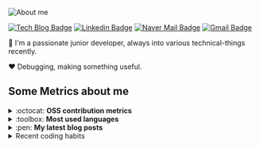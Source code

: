 ![About me](https://capsule-render.vercel.app/api?type=waving&color=0:0096c7,25:0077b6,50:00b4d8,75:90e0ef,100:caf0f8&text=Gyubong%20Lee&fontAlign=25&fontAlignY=32&height=150&fontSize=50&fontColor=ffffff)

[![Tech Blog Badge](http://img.shields.io/badge/-Tech%20blog-black?style=flat-square&logo=github&link=https://jopemachine.github.io/)](https://jopemachine.github.io/)
[![Linkedin Badge](https://img.shields.io/badge/-LinkedIn-blue?style=flat-square&logo=Linkedin&logoColor=white&link=https://www.linkedin.com/in/gyu-bong-lee-a1a76b197/)](https://www.linkedin.com/in/gyubong-lee-a1a76b197/)
[![Naver Mail Badge](https://img.shields.io/badge/mailto:jopemachine@naver.com-2DB400?style=flat-square&logoColor=white&link=mailto:jopemachine@naver.com)](mailto:jopemachine@naver.com)
[![Gmail Badge](https://img.shields.io/badge/Gmail-d14836?style=flat-square&logo=Gmail&logoColor=white&link=mailto:jopemachine@gmail.com)](mailto:jopemachine@gmail.com)

:wave: I'm a passionate junior developer, always into various technical-things recently.

:heart: Debugging, making something useful.

<!-- :fire: Aims to be -->

## Some Metrics about me

<details>
<summary>:octocat: <b>OSS contribution metrics</b></summary>

![](https://github.com/jopemachine/jopemachine/blob/master/metrics/base.svg)
</details>

<details>
<summary>:toolbox: <b>Most used languages</b></summary>

![](https://github.com/jopemachine/jopemachine/blob/master/metrics/language.svg)
</details>

<details>
<summary>:pen: <b>My latest blog posts</b></summary>

[![](https://github.com/jopemachine/jopemachine/blob/master/metrics/rss.svg)](https://jopemachine.github.io/)
</details>

<details>
<summary>Recent coding habits</summary>

![](https://github.com/jopemachine/jopemachine/blob/master/metrics/habits.svg)
</details>

<!-- ## Contact -->

<!-- Tip: You can always find me on Github. -->

<!-- <a href="https://twitter.com/jopemachine">
  <img src="https://img.shields.io/badge/Twitter-%231DA1F2.svg?style=for-the-badge&logo=Twitter&logoColor=white" style="height: 21px;" />
</a>
 -->
